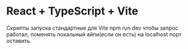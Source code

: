 # React + TypeScript + Vite

Скрипты запуска стандартные для Vite npm run dev
чтобы запрос работал, поменять локальный айпи(если он есть) на localhost порт оставить.
